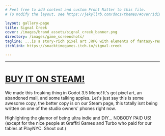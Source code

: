 ```yaml
---
# Feel free to add content and custom Front Matter to this file.
# To modify the layout, see https://jekyllrb.com/docs/themes/#overriding-theme-defaults

layout: gallery-page
title: Signal Creek
cover: /images/brand_assets/signal_creek_banner.png
directory: /images/game_screenshots/
tagline: ...is a story-rich pixel art JRPG with elements of fantasy-realism, LGBTQ+ identities, and vibrant choice-based dialogue.
itchlink: https://snacktimegames.itch.io/signal-creek

---
```


----
# [BUY IT ON STEAM!](https://steam.snacktimegamestudio.com)

We made this freaking thing in Godot 3.5 Mono! It's got pixel art, an abandoned mall, and some talking apples. Let's just say this is some awesome copy, the better copy is on our Steam page, this totally isnt being written on one of the studio owners' phones right now.

Highlighting the glamor of being ultra indie and DIY... NOBODY PAID US! (except for the nice people at Graffiti Games and Turbo who paid for our tables at PlayNYC. Shout out.)
